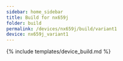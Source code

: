 ```yaml
---
sidebar: home_sidebar
title: Build for nx659j
folder: build
permalink: /devices/nx659j/build/variant1
device: nx659j_variant1
---
```

{% include templates/device_build.md %}
